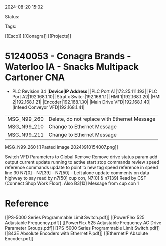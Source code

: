 2024-08-20 15:02

Status:

Tags:

[[Esco]] 
[[Conagra]]
[[Projects]]

# 51240053 - Conagra Brands - Waterloo IA - Snacks Multipack Cartoner CNA

- PLC Revision 34
|**Device**|**IP Address**|
|PLC Port A1|172.25.111.193|
|PLC Port A2|192.168.1.10|
|Stratix Switch|192.168.1.1|
|HMI 1|192.168.1.20|
|HMI 2|192.168.1.21|
|Encoder|192.168.1.30|
|Main Drive VFD|192.168.1.40|
|Infeed Conveyor VFD|192.168.1.41|

|             |                                              |
| ----------- | -------------------------------------------- |
| MSG_N99_260 | Delete, do not replace with Ethernet Message |
| MSG_N99_210 | Change to Ethernet Message                   |
| MSG_N99_211 | Change to Ethernet Message                   |

MSG_N99_260
![[Pasted image 20240910154007.png]]

Switch VFD Parameters to Global
Remove Remove drive status param
add output current
update running to active 
start stop commands review
speed reference commands update to point to new tag
speed reference in speed line 30
N7[0] - N7[39] - N7[50] -  Left alone
update comments on data highway to say read by n7[50] cup con,  N7[0] & n7[39] Read by CSF (Connect Shop Work Floor).  Also B3[10] Message from cup con 1 

# Reference

[[PS-5000 Series Programmable Limit Switch.pdf]]
[[PowerFlex 525 Adjustable Frequency.pdf]]
[[PowerFlex 525 Adjustable Frequency AC Drive Parameter Groups.pdf]]
[[PS-5000 Series Programmable Limit Switch.pdf]]
[[843E Absolute Encoders with EthernetIP.pdf]]
[[EthernetIP Absolute Encoder.pdf]]


